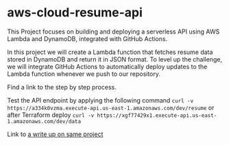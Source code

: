# aws-cloud-resume-api
This Project focuses on building and deploying a serverless API using AWS Lambda and DynamoDB, integrated with GitHub Actions.

In this project we will create a Lambda function that fetches resume data stored in DynamoDB and return it in JSON format. To level up the challenge, we will integrate GitHub Actions to automatically deploy updates to the  Lambda function whenever we push to our repository.

Find a link to the step by step process.

Test the API endpoint by applying the following command 
`curl -v https://a334k0vzma.execute-api.us-east-1.amazonaws.com/dev/resume`
or after Terraform deploy
`curl -v https://xgf77429x1.execute-api.us-east-1.amazonaws.com/dev/data`

Link to [a write up on same project](https://slina.hashnode.dev/aws-cloud-resume-api-challenge)
